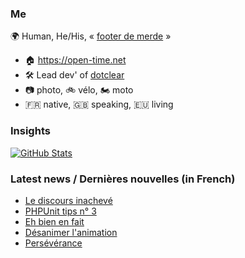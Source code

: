 ### Me

🌍 Human, He/His, « [footer de merde](https://open-time.net/post/2013/07/17/La-veritable-histoire-du-Footer-de-merde-) » 
* 🏠 https://open-time.net 
* 🛠️ Lead dev' of [dotclear](https://git.dotclear.org/dev/dotclear)
* 📷 photo, 🚲 vélo, 🏍️ moto 
* 🇫🇷 native, 🇬🇧 speaking, 🇪🇺 living

### Insights

[![GitHub Stats](https://github-readme-stats-sigma-five.vercel.app/api?username=franck-paul)](https://github.com/franck-paul)

### Latest news / Dernières nouvelles (in French)

<!-- BLOG-POST-LIST:START -->
- [Le discours inachevé](https://open-time.net/post/2025/08/29/Le-discours-inacheve)
- [PHPUnit tips n° 3](https://open-time.net/post/2025/08/28/PHPUnit-tips-n-3)
- [Eh bien en fait](https://open-time.net/post/2025/08/27/Eh-bien-en-fait)
- [Désanimer l&#39;animation](https://open-time.net/post/2025/08/26/Desanimer-l-animation)
- [Persévérance](https://open-time.net/post/2025/08/25/Perseverance)
<!-- BLOG-POST-LIST:END -->
